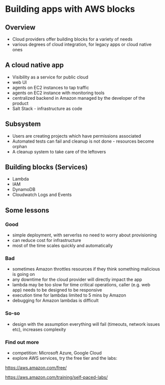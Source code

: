 # Building apps with AWS blocks

## Overview
- Cloud providers offer building blocks for a variety of needs
- various degrees of cloud integration, for legacy apps or cloud native ones 

## A cloud native app
- Visibility as a service for public cloud
- web UI
- agents on EC2 instances to tap traffic
- agents on EC2 instance with monitoring tools
- centralized backend in Amazon managed by the developer of the product
- Salt Stack - infrastructure as code

## Subsystem
- Users are creating projects which have permissions associated
- Automated tests can fail and cleanup is not done - resources become orphan
- A cleanup system to take care of the leftovers

## Building blocks (Services)
- Lambda
- IAM
- DynamoDB
- Cloudwatch Logs and Events

## Some lessons

### Good
- simple deployment, with serverlss no need to worry about provisioning
- can reduce cost for infrastructure
- most of the time scales quickly and automatically

### Bad
- sometimes Amazon throttles resources if they think something malicious is going on
- any downtime for the cloud provider will directly impact the app
- lambda may be too slow for time critical operations, caller (e.g. web app) needs to be designed to be responsive
- execution time for lambdas limited to 5 mins by Amazon
- debugging for Amazon lambdas is difficult

### So-so
- design with the assumption everything will fail (timeouts, network issues etc), increases complexity

### Find out more
- competition: Microsoft Azure, Google Cloud
- explore AWS services, try the free tier and the labs: 

https://aws.amazon.com/free/

https://aws.amazon.com/training/self-paced-labs/
